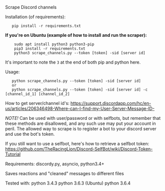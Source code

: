 Scrape Discord channels

Installation (of requirements):
```
   pip install -r requirements.txt
```

**If you're on Ubuntu (example of how to install and run the scraper):**
```
	sudo apt install python3 python3-pip
	pip3 install -r requirements.txt
	python3 scrape_channels.py --token [token] -sid [server id]
```
It's important to note the ``3`` at the end of both pip and python here.


Usage:
```
   python scrape_channels.py --token [token] -sid [server id]
   or
   python scrape_channels.py --token [token] -sid [server id] -c [channel_id_1] [channel_id_2]
```

How to get server/channel id's:
https://support.discordapp.com/hc/en-us/articles/206346498-Where-can-I-find-my-User-Server-Message-ID-

*NOTE!* Can be used with user/password or with selfbots, but remember that these methods are disallowed,
and any such use may put your account in peril. The allowed way to scrape is to register a bot
to your discord server and use the bot's token.

If you still want to use a selfbot, here's how to retrieve a selfbot token:
https://github.com/TheRacingLion/Discord-SelfBot/wiki/Discord-Token-Tutorial


Requirements: discordy.py, asyncio, python3.4+

Saves reactions and "cleaned" messages to different files

Tested with:
python 3.4.3
python 3.6.3 (Ubuntu)
python 3.6.4